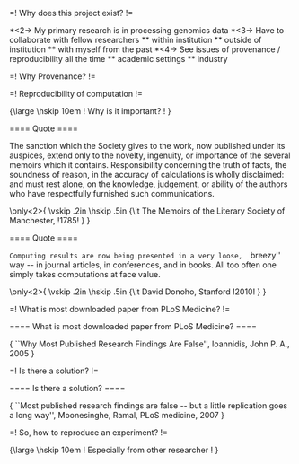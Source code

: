 
=! Why does this project exist? !=

*<2-> My primary research is in processing genomics data
*<3-> Have to collaborate with fellow researchers
** within institution
** outside of institution
** with myself from the past
*<4-> See issues of provenance / reproducibility all the time
** academic settings
** industry

=! Why Provenance? !=

=! Reproducibility of computation !=

{\large \hskip 10em ! Why is it important? ! }


==== Quote ====

The sanction which the Society gives to the work, now published under its auspices, extend only to the novelty, ingenuity, or importance of the several memoirs which it contains.  Responsibility concerning the truth of facts, the soundness of reason, in the accuracy of calculations is wholly disclaimed: and must rest alone, on the knowledge, judgement, or ability of the authors who have respectfully furnished such communications.

\only<2>{
\vskip .2in
\hskip .5in {\it The Memoirs of the Literary Society of Manchester, !1785! }
}


==== Quote ====

 ``Computing results are now being presented in a very loose,  ``breezy'' way -- in journal articles, in conferences, and in books. All too often one simply takes computations at face value. 

\only<2>{
\vskip .2in
\hskip .5in {\it David Donoho, Stanford  !2010! }
}


=! What is most downloaded paper from PLoS Medicine? !=

==== What is most downloaded paper from PLoS Medicine? ====

{ ``Why Most Published Research Findings Are False'', Ioannidis, John P. A., 2005 }

=! Is there a solution? !=

==== Is there a solution? ====

{ ``Most published research findings are false -- but a little replication goes a long way'',
  Moonesinghe, Ramal,  PLoS medicine, 2007 }


=! So, how to reproduce an experiment? !=

{\large \hskip 10em ! Especially from other researcher ! }
